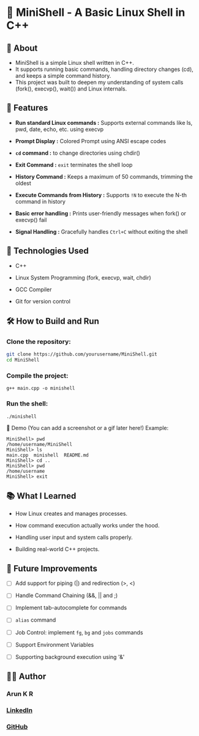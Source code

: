 # 🐚 MiniShell - A Basic Linux Shell in C++

## 📜 About
- MiniShell is a simple Linux shell written in C++.
- It supports running basic commands, handling directory changes (cd), and keeps a simple command history.
- This project was built to deepen my understanding of system calls (fork(), execvp(), wait()) and Linux internals.

## 🚀 Features
- **Run standard Linux commands :** Supports external commands like ls, pwd, date, echo, etc. using execvp

- **Prompt Display :** Colored Prompt using ANSI escape codes

- **`cd` command :**  to change directories using chdir()

- **Exit Command :** `exit` terminates the shell loop

- **History Command :** Keeps a maximum of 50 commands, trimming the oldest

- **Execute Commands from History :** Supports `!N` to execute the N-th command in history

- **Basic error handling :** Prints user-friendly messages when fork() or execvp() fail
  
- **Signal Handling :** Gracefully handles `Ctrl+C` without exiting the shell

## 🔧 Technologies Used
- C++

- Linux System Programming (fork, execvp, wait, chdir)

- GCC Compiler

- Git for version control

## 🛠️ How to Build and Run
### Clone the repository:
```bash
git clone https://github.com/yourusername/MiniShell.git
cd MiniShell
```

### Compile the project:
```
g++ main.cpp -o minishell
```

### Run the shell:
```
./minishell
```
📸 Demo
(You can add a screenshot or a gif later here!)
Example:
```
MiniShell> pwd
/home/username/MiniShell
MiniShell> ls
main.cpp  minishell  README.md
MiniShell> cd ..
MiniShell> pwd
/home/username
MiniShell> exit
```
## 📚 What I Learned
- How Linux creates and manages processes.

- How command execution actually works under the hood.

- Handling user input and system calls properly.

- Building real-world C++ projects.

## 🤔 Future Improvements
- [ ] Add support for piping (|) and redirection (>, <)

- [ ] Handle Command Chaining (&&, || and ;)

- [ ] Implement tab-autocomplete for commands

- [ ] `alias` command
      
- [ ] Job Control: implement `fg`, `bg` and `jobs` commands
      
- [ ] Support Environment Variables

- [ ] Supporting background execution using '&'

## 🧑‍💻 Author
### Arun K R
### [LinkedIn](https://www.linkedin.com/in/arun-k-r-3706a525b/)
### [GitHub](https://github.com/qwerty-arun)
